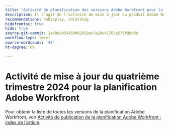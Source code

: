 ```yaml
---
title: "Activité de planification des versions Adobe Workfront pour la version 24.10"
description: Il s’agit de l’activité de mise à jour du produit Adobe Workfront Planning .
recommendations: noDisplay, noCatalog
hidefromtoc: true
hide: true
source-git-commit: 1ad86cd55459d92650ac7a24c41765e579f8bb94
workflow-type: tm+mt
source-wordcount: '48'
ht-degree: 0%

---
```



<!--update metadata:

---
content-type: release-notes
title: "Adobe Workfront Planning Release Activity for the 24.10 Release"
description: This is the release activity for the Adobe Workfront Planning product. 
author: Alina
feature: Product Announcements
recommendations: noDisplay, noCatalog
hidefromtoc: yes
hide: yes
--- -->


<!--add to TOC and miniTOC-->

<!-- send Nolan a link to this article for the 24.10 (q4) release overview page-->

# Activité de mise à jour du quatrième trimestre 2024 pour la planification Adobe Workfront

Pour obtenir la liste de toutes les versions de la planification Adobe Workfront, voir [Activité de publication de la planification Adobe Workfront : index de l’article](/help/quicksilver/product-announcements/product-releases/planning-release-activity/planning-release-activity-article-index.md).